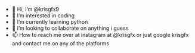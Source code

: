 - 👋 Hi, I’m @krisgfx9
- 👀 I’m interested in coding 
- 🌱 I’m currently learning python 
- 💞️ I’m looking to collaborate on anything i guess
- 📫 How to reach me over at instagram at @krisgfx or just google krisgfx and contact me on any of the platforms

<!---
krisgfx9/krisgfx9 is a ✨ special ✨ repository because its `README.md` (this file) appears on your GitHub profile.
You can click the Preview link to take a look at your changes.
--->
